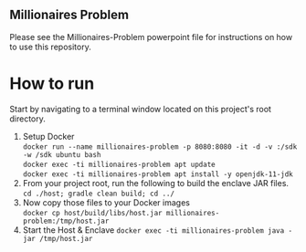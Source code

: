 ## Millionaires Problem

Please see the Millionaires-Problem powerpoint file for instructions on how to use this repository.

# How to run

Start by navigating to a terminal window located on this project's root directory.

1. Setup Docker <br />
    `docker run --name millionaires-problem -p 8080:8080 -it -d -v :/sdk -w /sdk ubuntu bash` <br />
    `docker exec -ti millionaires-problem apt update`<br />
    `docker exec -ti millionaires-problem apt install -y openjdk-11-jdk`<br />
2. From your project root, run the following to build the enclave JAR files. <br />
    `cd ./host; gradle clean build; cd ../`
3. Now copy those files to your Docker images <br />
    `docker cp host/build/libs/host.jar millionaires-problem:/tmp/host.jar`<br />
4. Start the Host & Enclave
    `docker exec -ti millionaires-problem java -jar /tmp/host.jar`
